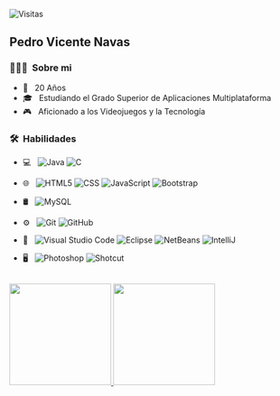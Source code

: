 
 ![Visitas](https://visitor-badge.laobi.icu/badge?page_id=PinguExtremo.visitor-badge)
 
<h2>Pedro Vicente Navas</h2>

<h3> 👨🏻‍💻 &nbsp;Sobre mi </h3>

- 🤔 &nbsp; 20 Años
- 🎓 &nbsp; Estudiando el Grado Superior de Aplicaciones Multiplataforma
- 🎮 &nbsp; Aficionado a los Videojuegos y la Tecnología

<h3> 🛠 &nbsp;Habilidades</h3>

- 💻 &nbsp;
  ![Java](https://img.shields.io/badge/-Java-333333?style=flat&logo=Java&logoColor=007396)
  ![C](https://img.shields.io/badge/-C-333333?style=flat&logo=C&logoColor=1572B6)
- 🌐 &nbsp;
  ![HTML5](https://img.shields.io/badge/-HTML5-333333?style=flat&logo=HTML5)
  ![CSS](https://img.shields.io/badge/-CSS-333333?style=flat&logo=CSS3&logoColor=1572B6)
  ![JavaScript](https://img.shields.io/badge/-JavaScript-333333?style=flat&logo=javascript)
  ![Bootstrap](https://img.shields.io/badge/-Bootstrap-333333?style=flat&logo=bootstrap&logoColor=563D7C)
- 🛢 &nbsp;
  ![MySQL](https://img.shields.io/badge/-MySQL-333333?style=flat&logo=mysql)
- ⚙️ &nbsp;
  ![Git](https://img.shields.io/badge/-Git-333333?style=flat&logo=git)
  ![GitHub](https://img.shields.io/badge/-GitHub-333333?style=flat&logo=github)
- 🔧 &nbsp;
  ![Visual Studio Code](https://img.shields.io/badge/-Visual%20Studio%20Code-333333?style=flat&logo=visual-studio-code&logoColor=007ACC)
  ![Eclipse](https://img.shields.io/badge/-Eclipse-333333?style=flat&logo=eclipse-ide&logoColor=2C2255)
  ![NetBeans](https://img.shields.io/badge/-NetBeans-333333?style=flat&logo=netbeans-ide&logoColor=2C2255)
  ![IntelliJ](https://img.shields.io/badge/-IntelliJ-333333?style=flat&logo=intellij&logoColor=007ACC)
  
- 🖥 &nbsp;
  ![Photoshop](https://img.shields.io/badge/-Photoshop-333333?style=flat&logo=adobe-photoshop)
  ![Shotcut](https://img.shields.io/badge/-Shotcut-333333?style=flat&logo=adobe-shotcut)

<br/>

<a href="https://github.com/PinguExtremo">
  <img height="180em" src="https://github-readme-stats.vercel.app/api?username=PinguExtremo&theme=dark&show_icons=true" />
  <img height="180em" src="https://github-readme-stats.vercel.app/api/top-langs/?username=PinguExtremo&theme=dark&layout=compact" />
<br/>
  
  
